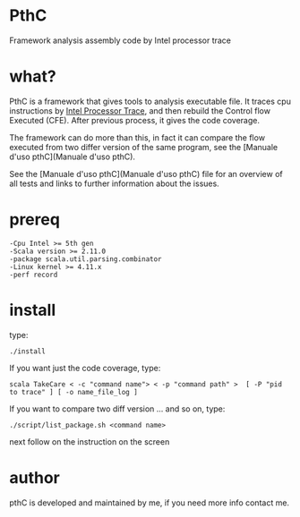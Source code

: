 # PthC
Framework analysis assembly code by Intel processor trace


what?
=====

PthC is a framework that gives tools to analysis executable file.
It traces cpu instructions by [Intel Processor Trace](https://software.intel.com/en-us/blogs/2013/09/18/processor-tracing), and then rebuild the Control flow Executed (CFE).
After previous process, it gives the code coverage.

The framework can do more than this, in fact it can compare the flow executed from two differ version of the same program, see the [Manuale d'uso pthC](Manuale d'uso pthC).

See the [Manuale d'uso pthC](Manuale d'uso pthC) file for an overview of all tests and links to further information
about the issues.


prereq
=======

	-Cpu Intel >= 5th gen
	-Scala version >= 2.11.0
	-package scala.util.parsing.combinator
	-Linux kernel >= 4.11.x
	-perf record


install
=======

type:

```
./install
```

If you want just the code coverage, type:

```
scala TakeCare < -c "command name"> < -p "command path" >  [ -P "pid to trace" ] [ -o name_file_log ]
```

If you want to compare two diff version ... and so on, type:

```
./script/list_package.sh <command name>
```
next follow on the instruction on the screen


author
======

pthC is developed and maintained by me, if you need more info contact me.
